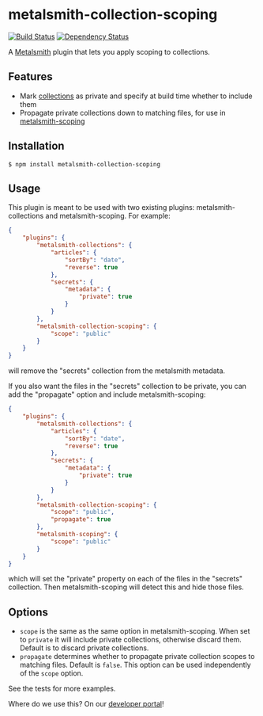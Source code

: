 # metalsmith-collection-scoping

[![Build Status](https://travis-ci.org/manheim/metalsmith-collection-scoping.svg?branch=master)](https://travis-ci.org/manheim/metalsmith-collection-scoping)
[![Dependency Status](https://www.versioneye.com/user/projects/55365aec7f43bc3f44000089/badge.svg?style=flat)](https://www.versioneye.com/user/projects/55365aec7f43bc3f44000089)

A [Metalsmith](https://github.com/segmentio/metalsmith) plugin that lets you apply scoping to collections.

## Features

  - Mark [collections](https://github.com/segmentio/metalsmith-collections) as private and specify at build time whether to include them
  - Propagate private collections down to matching files, for use in [metalsmith-scoping](https://github.com/lotaris/metalsmith-scoping)

## Installation

	$ npm install metalsmith-collection-scoping

## Usage

This plugin is meant to be used with two existing plugins: metalsmith-collections and metalsmith-scoping.  For example:

```json
{
	"plugins": {
		"metalsmith-collections": {
			"articles": {
        		"sortBy": "date",
        		"reverse": true
        	},
        	"secrets": {
        		"metadata": {
        			"private": true
        		}
        	}
      	},
      	"metalsmith-collection-scoping": {
      		"scope": "public"
      	}
	}
}

```
will remove the "secrets" collection from the metalsmith metadata.  

If you also want the files in the "secrets" collection to be private, you can add the "propagate" option and include metalsmith-scoping:

```json
{
	"plugins": {
		"metalsmith-collections": {
			"articles": {
        		"sortBy": "date",
        		"reverse": true
        	},
        	"secrets": {
        		"metadata": {
        			"private": true
        		}
        	}
      	},
      	"metalsmith-collection-scoping": {
      		"scope": "public",
      		"propagate": true
      	},
      	"metalsmith-scoping": {
      		"scope": "public"
      	}
	}
}
```
which will set the "private" property on each of the files in the "secrets" collection.  Then metalsmith-scoping will detect this and hide those files.

## Options

  - `scope` is the same as the same option in metalsmith-scoping.  When set to `private` it will include private collections, otherwise discard them.  Default is to discard private collections.
  - `propagate` determines whether to propagate private collection scopes to matching files.  Default is `false`.  This option can be used independently of the `scope` option.

See the tests for more examples.

Where do we use this?  On our [developer portal](http://developer.manheim.com)!